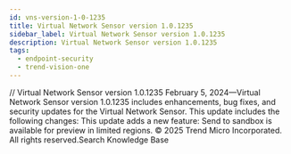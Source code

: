 ```yaml
---
id: vns-version-1-0-1235
title: Virtual Network Sensor version 1.0.1235
sidebar_label: Virtual Network Sensor version 1.0.1235
description: Virtual Network Sensor version 1.0.1235
tags:
  - endpoint-security
  - trend-vision-one
---
```


/*<![CDATA[*/ $('#title').html($('meta[name=map-description]').attr('content')); /*]]>*/ Virtual Network Sensor version 1.0.1235 February 5, 2024—Virtual Network Sensor version 1.0.1235 includes enhancements, bug fixes, and security updates for the Virtual Network Sensor. This update includes the following changes: This update adds a new feature: Send to sandbox is available for preview in limited regions. © 2025 Trend Micro Incorporated. All rights reserved.Search Knowledge Base